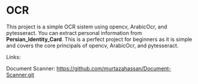 # OCR
This project is a simple OCR sistem using opencv, ArabicOcr, and pytesseract. You can extract personal information from **Persian_Identity_Card**. This is a perfect project for beginners as it is simple and covers the core principals of opencv, ArabicOcr, and pytesseract.

Links:

Document Scanner: https://github.com/murtazahassan/Document-Scanner.git
